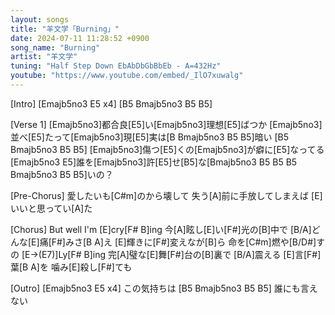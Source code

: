 ```yaml
---
layout: songs
title: "羊文学「Burning」"
date: 2024-07-11 11:28:52 +0900
song_name: "Burning"
artist: "羊文学"
tuning: "Half Step Down EbAbDbGbBbEb - A=432Hz"
youtube: "https://www.youtube.com/embed/_IlO7xuwalg"
---
```

[Intro]
[Emajb5no3 E5 x4]
[B5 Bmajb5no3 B5 B5]

[Verse 1]
[Emajb5no3]都合良[E5]い[Emajb5no3]理想[E5]ばつか
[Emajb5no3]並べ[E5]たって[Emajb5no3]現[E5]実は[B Bmajb5no3 B5 B5]暗い
[B5 Bmajb5no3 B5 B5]
[Emajb5no3]傷つ[E5]くの[Emajb5no3]が癖に[E5]なってる
[Emajb5no3 E5]誰を[Emajb5no3]許[E5]せ[B5]な[Bmajb5no3 B5 B5 B5 Bmajb5no3 B5 B5]いの？

[Pre-Chorus]
愛したいも[C#m]のから壊して
失う[A]前に手放してしまえば
[E]いいと思ってい[A]た

[Chorus]
But well I'm [E]cry[F# B]ing
今[A]眩し[E]い[F#]光の[B]中で
[B/A]どんな[E]痛[F#]みさ[B A]え
[E]輝きに[F#]変えなが[B]ら
命を[C#m]燃や[B/D#]すの
[E→(E7)]Ly[F# B]ing
完[A]璧な[E]舞[F#]台の[B]裏で
[B/A]震える [E]言[F#]葉[B A]を
噛み[E]殺し[F#]ても

[Outro]
[Emajb5no3 E5 x4]
この気持ちは
[B5 Bmajb5no3 B5 B5]
誰にも言えない